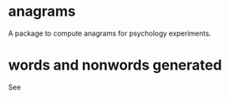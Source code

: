 # anagrams
A package to compute anagrams for psychology experiments.

# words and nonwords generated
See 
